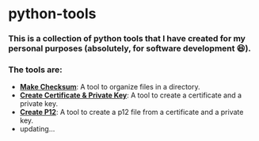 # python-tools

### This is a collection of python tools that I have created for my personal purposes (absolutely, for software development 😆).

### The tools are:
- **[Make Checksum](checksum/main.py)**: A tool to organize files in a directory.
- **[Create Certificate & Private Key](digital-sign-p12/create_pem.py)**: A tool to create a certificate and a private key.
- **[Create P12](digital-sign-p12/create_sign.py)**: A tool to create a p12 file from a certificate and a private key.
- updating...